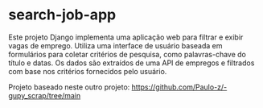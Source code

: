 # search-job-app
Este projeto Django implementa uma aplicação web para filtrar e exibir vagas de emprego. Utiliza uma interface de usuário baseada em formulários para coletar critérios de pesquisa, como palavras-chave do título e datas. Os dados são extraídos de uma API de empregos e filtrados com base nos critérios fornecidos pelo usuário.

Projeto baseado neste outro projeto: https://github.com/Paulo-z/-gupy_scrap/tree/main

